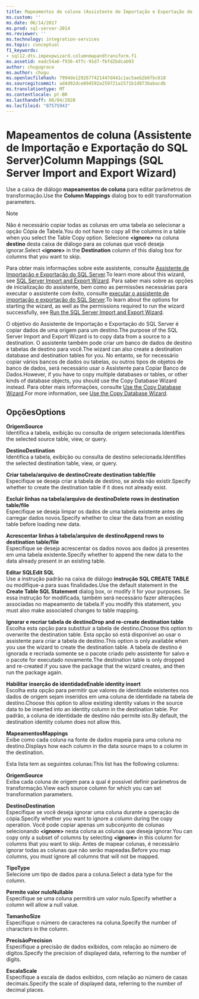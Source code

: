 ```yaml
---
title: Mapeamentos de coluna (Assistente de Importação e Exportação do SQL Server) | Microsoft Docs
ms.custom: ''
ms.date: 06/14/2017
ms.prod: sql-server-2014
ms.reviewer: ''
ms.technology: integration-services
ms.topic: conceptual
f1_keywords:
- sql12.dts.impexpwizard.columnmapandtransform.f1
ms.assetid: eadc54a6-f936-4ffc-91d7-fbfd2bdcab93
author: chugugrace
ms.author: chugu
ms.openlocfilehash: 7994de1292677421447d441c1ac5aeb2b6fbc618
ms.sourcegitcommit: ad4d92dce894592a259721a1571b1d8736abacdb
ms.translationtype: MT
ms.contentlocale: pt-BR
ms.lasthandoff: 08/04/2020
ms.locfileid: "87575943"
---
```

# <a name="column-mappings-sql-server-import-and-export-wizard"></a><span data-ttu-id="51ab7-102">Mapeamentos de coluna (Assistente de Importação e Exportação do SQL Server)</span><span class="sxs-lookup"><span data-stu-id="51ab7-102">Column Mappings (SQL Server Import and Export Wizard)</span></span>
  <span data-ttu-id="51ab7-103">Use a caixa de diálogo **mapeamentos de coluna** para editar parâmetros de transformação.</span><span class="sxs-lookup"><span data-stu-id="51ab7-103">Use the **Column Mappings** dialog box to edit transformation parameters.</span></span>  
  
> [!NOTE]  
>  <span data-ttu-id="51ab7-104">Não é necessário copiar todas as colunas em uma tabela ao selecionar a opção Cópia de Tabela.</span><span class="sxs-lookup"><span data-stu-id="51ab7-104">You do not have to copy all the columns in a table when you select the Table Copy option.</span></span> <span data-ttu-id="51ab7-105">Selecione **\<ignore>** na coluna **destino** desta caixa de diálogo para as colunas que você deseja ignorar.</span><span class="sxs-lookup"><span data-stu-id="51ab7-105">Select **\<ignore>** in the **Destination** column of this dialog box for columns that you want to skip.</span></span>  
  
 <span data-ttu-id="51ab7-106">Para obter mais informações sobre este assistente, consulte [Assistente de Importação e Exportação do SQL Server](import-and-export-data-with-the-sql-server-import-and-export-wizard.md).</span><span class="sxs-lookup"><span data-stu-id="51ab7-106">To learn more about this wizard, see [SQL Server Import and Export Wizard](import-and-export-data-with-the-sql-server-import-and-export-wizard.md).</span></span> <span data-ttu-id="51ab7-107">Para saber mais sobre as opções de inicialização do assistente, bem como as permissões necessárias para executar o assistente com êxito, consulte [executar o assistente de importação e exportação do SQL Server](start-the-sql-server-import-and-export-wizard.md).</span><span class="sxs-lookup"><span data-stu-id="51ab7-107">To learn about the options for starting the wizard, as well as the permissions required to run the wizard successfully, see [Run the SQL Server Import and Export Wizard](start-the-sql-server-import-and-export-wizard.md).</span></span>  
  
 <span data-ttu-id="51ab7-108">O objetivo do Assistente de Importação e Exportação do SQL Server é copiar dados de uma origem para um destino.</span><span class="sxs-lookup"><span data-stu-id="51ab7-108">The purpose of the SQL Server Import and Export Wizard is to copy data from a source to a destination.</span></span> <span data-ttu-id="51ab7-109">O assistente também pode criar um banco de dados de destino e tabelas de destino para você.</span><span class="sxs-lookup"><span data-stu-id="51ab7-109">The wizard can also create a destination database and destination tables for you.</span></span> <span data-ttu-id="51ab7-110">No entanto, se for necessário copiar vários bancos de dados ou tabelas, ou outros tipos de objetos de banco de dados, será necessário usar o Assistente para Copiar Banco de Dados.</span><span class="sxs-lookup"><span data-stu-id="51ab7-110">However, if you have to copy multiple databases or tables, or other kinds of database objects, you should use the Copy Database Wizard instead.</span></span> <span data-ttu-id="51ab7-111">Para obter mais informações, consulte [Use the Copy Database Wizard](../../relational-databases/databases/use-the-copy-database-wizard.md).</span><span class="sxs-lookup"><span data-stu-id="51ab7-111">For more information, see [Use the Copy Database Wizard](../../relational-databases/databases/use-the-copy-database-wizard.md).</span></span>  
  
## <a name="options"></a><span data-ttu-id="51ab7-112">Opções</span><span class="sxs-lookup"><span data-stu-id="51ab7-112">Options</span></span>  
 <span data-ttu-id="51ab7-113">**Origem**</span><span class="sxs-lookup"><span data-stu-id="51ab7-113">**Source**</span></span>  
 <span data-ttu-id="51ab7-114">Identifica a tabela, exibição ou consulta de origem selecionada.</span><span class="sxs-lookup"><span data-stu-id="51ab7-114">Identifies the selected source table, view, or query.</span></span>  
  
 <span data-ttu-id="51ab7-115">**Destino**</span><span class="sxs-lookup"><span data-stu-id="51ab7-115">**Destination**</span></span>  
 <span data-ttu-id="51ab7-116">Identifica a tabela, exibição ou consulta de destino selecionada.</span><span class="sxs-lookup"><span data-stu-id="51ab7-116">Identifies the selected destination table, view, or query.</span></span>  
  
 <span data-ttu-id="51ab7-117">**Criar tabela/arquivo de destino**</span><span class="sxs-lookup"><span data-stu-id="51ab7-117">**Create destination table/file**</span></span>  
 <span data-ttu-id="51ab7-118">Especifique se deseja criar a tabela de destino, se ainda não existir.</span><span class="sxs-lookup"><span data-stu-id="51ab7-118">Specify whether to create the destination table if it does not already exist.</span></span>  
  
 <span data-ttu-id="51ab7-119">**Excluir linhas na tabela/arquivo de destino**</span><span class="sxs-lookup"><span data-stu-id="51ab7-119">**Delete rows in destination table/file**</span></span>  
 <span data-ttu-id="51ab7-120">Especifique se deseja limpar os dados de uma tabela existente antes de carregar dados novos.</span><span class="sxs-lookup"><span data-stu-id="51ab7-120">Specify whether to clear the data from an existing table before loading new data.</span></span>  
  
 <span data-ttu-id="51ab7-121">**Acrescentar linhas à tabela/arquivo de destino**</span><span class="sxs-lookup"><span data-stu-id="51ab7-121">**Append rows to destination table/file**</span></span>  
 <span data-ttu-id="51ab7-122">Especifique se deseja acrescentar os dados novos aos dados já presentes em uma tabela existente.</span><span class="sxs-lookup"><span data-stu-id="51ab7-122">Specify whether to append the new data to the data already present in an existing table.</span></span>  
  
 <span data-ttu-id="51ab7-123">**Editar SQL**</span><span class="sxs-lookup"><span data-stu-id="51ab7-123">**Edit SQL**</span></span>  
 <span data-ttu-id="51ab7-124">Use a instrução padrão na caixa de diálogo **instrução SQL CREATE TABLE** ou modifique-a para suas finalidades.</span><span class="sxs-lookup"><span data-stu-id="51ab7-124">Use the default statement in the **Create Table SQL Statement** dialog box, or modify it for your purposes.</span></span> <span data-ttu-id="51ab7-125">Se essa instrução for modificada, também será necessário fazer alterações associadas no mapeamento de tabela.</span><span class="sxs-lookup"><span data-stu-id="51ab7-125">If you modify this statement, you must also make associated changes to table mapping.</span></span>  
  
 <span data-ttu-id="51ab7-126">**Ignorar e recriar tabela de destino**</span><span class="sxs-lookup"><span data-stu-id="51ab7-126">**Drop and re-create destination table**</span></span>  
 <span data-ttu-id="51ab7-127">Escolha esta opção para substituir a tabela de destino.</span><span class="sxs-lookup"><span data-stu-id="51ab7-127">Choose this option to overwrite the destination table.</span></span> <span data-ttu-id="51ab7-128">Esta opção só está disponível ao usar o assistente para criar a tabela de destino.</span><span class="sxs-lookup"><span data-stu-id="51ab7-128">This option is only available when you use the wizard to create the destination table.</span></span> <span data-ttu-id="51ab7-129">A tabela de destino é ignorada e recriada somente se o pacote criado pelo assistente for salvo e o pacote for executado novamente.</span><span class="sxs-lookup"><span data-stu-id="51ab7-129">The destination table is only dropped and re-created if you save the package that the wizard creates, and then run the package again.</span></span>  
  
 <span data-ttu-id="51ab7-130">**Habilitar inserção de identidade**</span><span class="sxs-lookup"><span data-stu-id="51ab7-130">**Enable identity insert**</span></span>  
 <span data-ttu-id="51ab7-131">Escolha esta opção para permitir que valores de identidade existentes nos dados de origem sejam inseridos em uma coluna de identidade na tabela de destino.</span><span class="sxs-lookup"><span data-stu-id="51ab7-131">Choose this option to allow existing identity values in the source data to be inserted into an identity column in the destination table.</span></span> <span data-ttu-id="51ab7-132">Por padrão, a coluna de identidade de destino não permite isto.</span><span class="sxs-lookup"><span data-stu-id="51ab7-132">By default, the destination identity column does not allow this.</span></span>  
  
 <span data-ttu-id="51ab7-133">**Mapeamentos**</span><span class="sxs-lookup"><span data-stu-id="51ab7-133">**Mappings**</span></span>  
 <span data-ttu-id="51ab7-134">Exibe como cada coluna na fonte de dados mapeia para uma coluna no destino.</span><span class="sxs-lookup"><span data-stu-id="51ab7-134">Displays how each column in the data source maps to a column in the destination.</span></span>  
  
 <span data-ttu-id="51ab7-135">Esta lista tem as seguintes colunas:</span><span class="sxs-lookup"><span data-stu-id="51ab7-135">This list has the following columns:</span></span>  
  
 <span data-ttu-id="51ab7-136">**Origem**</span><span class="sxs-lookup"><span data-stu-id="51ab7-136">**Source**</span></span>  
 <span data-ttu-id="51ab7-137">Exiba cada coluna de origem para a qual é possível definir parâmetros de transformação.</span><span class="sxs-lookup"><span data-stu-id="51ab7-137">View each source column for which you can set transformation parameters.</span></span>  
  
 <span data-ttu-id="51ab7-138">**Destino**</span><span class="sxs-lookup"><span data-stu-id="51ab7-138">**Destination**</span></span>  
 <span data-ttu-id="51ab7-139">Especifique se você deseja ignorar uma coluna durante a operação de cópia.</span><span class="sxs-lookup"><span data-stu-id="51ab7-139">Specify whether you want to ignore a column during the copy operation.</span></span> <span data-ttu-id="51ab7-140">Você pode copiar apenas um subconjunto de colunas selecionando **\<ignore>** nesta coluna as colunas que deseja ignorar.</span><span class="sxs-lookup"><span data-stu-id="51ab7-140">You can copy only a subset of columns by selecting **\<ignore>** in this column for columns that you want to skip.</span></span> <span data-ttu-id="51ab7-141">Antes de mapear colunas, é necessário ignorar todas as colunas que não serão mapeadas.</span><span class="sxs-lookup"><span data-stu-id="51ab7-141">Before you map columns, you must ignore all columns that will not be mapped.</span></span>  
  
 <span data-ttu-id="51ab7-142">**Tipo**</span><span class="sxs-lookup"><span data-stu-id="51ab7-142">**Type**</span></span>  
 <span data-ttu-id="51ab7-143">Selecione um tipo de dados para a coluna.</span><span class="sxs-lookup"><span data-stu-id="51ab7-143">Select a data type for the column.</span></span>  
  
 <span data-ttu-id="51ab7-144">**Permite valor nulo**</span><span class="sxs-lookup"><span data-stu-id="51ab7-144">**Nullable**</span></span>  
 <span data-ttu-id="51ab7-145">Especifique se uma coluna permitirá um valor nulo.</span><span class="sxs-lookup"><span data-stu-id="51ab7-145">Specify whether a column will allow a null value.</span></span>  
  
 <span data-ttu-id="51ab7-146">**Tamanho**</span><span class="sxs-lookup"><span data-stu-id="51ab7-146">**Size**</span></span>  
 <span data-ttu-id="51ab7-147">Especifique o número de caracteres na coluna.</span><span class="sxs-lookup"><span data-stu-id="51ab7-147">Specify the number of characters in the column.</span></span>  
  
 <span data-ttu-id="51ab7-148">**Precisão**</span><span class="sxs-lookup"><span data-stu-id="51ab7-148">**Precision**</span></span>  
 <span data-ttu-id="51ab7-149">Especifique a precisão de dados exibidos, com relação ao número de dígitos.</span><span class="sxs-lookup"><span data-stu-id="51ab7-149">Specify the precision of displayed data, referring to the number of digits.</span></span>  
  
 <span data-ttu-id="51ab7-150">**Escala**</span><span class="sxs-lookup"><span data-stu-id="51ab7-150">**Scale**</span></span>  
 <span data-ttu-id="51ab7-151">Especifique a escala de dados exibidos, com relação ao número de casas decimais.</span><span class="sxs-lookup"><span data-stu-id="51ab7-151">Specify the scale of displayed data, referring to the number of decimal places.</span></span>  
  
  
